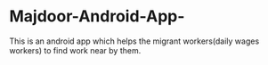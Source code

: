 # Majdoor-Android-App-
This is an android app which helps the migrant workers(daily wages workers) to find work near by them.
